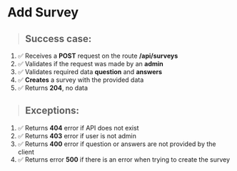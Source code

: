 # Add Survey

> ## Success case:
1. ✅ Receives a **POST** request on the route **/api/surveys**
2. ✅ Validates if the request was made by an **admin**
3. ✅ Validates required data **question** and **answers**
4. ✅ **Creates** a survey with the provided data
5. ✅ Returns **204**, no data

> ## Exceptions:
1. ✅ Returns **404** error if API does not exist
2. ✅ Returns **403** error if user is not admin
3. ✅ Returns **400** error if question or answers are not provided by the client
4. ✅ Returns error **500** if there is an error when trying to create the survey
